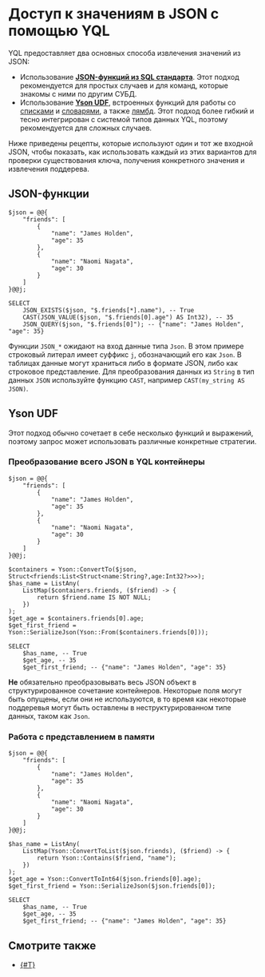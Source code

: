 # Доступ к значениям в JSON с помощью YQL

YQL предоставляет два основных способа извлечения значений из JSON:

- Использование [**JSON-функций из SQL стандарта**](../builtins/json.md). Этот подход рекомендуется для простых случаев и для команд, которые знакомы с ними по другим СУБД.
- Использование [**Yson UDF**](../udf/list/yson.md), встроенных функций для работы со [списками](../builtins/list.md) и [словарями](../builtins/dict.md), а также [лямбд](../syntax/expressions.md#lambda). Этот подход более гибкий и тесно интегрирован с системой типов данных YQL, поэтому рекомендуется для сложных случаев.

Ниже приведены рецепты, которые используют один и тот же входной JSON, чтобы показать, как использовать каждый из этих вариантов для проверки существования ключа, получения конкретного значения и извлечения поддерева.

## JSON-функции

```yql
$json = @@{
    "friends": [
        {
            "name": "James Holden",
            "age": 35
        },
        {
            "name": "Naomi Nagata",
            "age": 30
        }
    ]
}@@j;

SELECT
    JSON_EXISTS($json, "$.friends[*].name"), -- True
    CAST(JSON_VALUE($json, "$.friends[0].age") AS Int32), -- 35
    JSON_QUERY($json, "$.friends[0]"); -- {"name": "James Holden", "age": 35}
```

Функции `JSON_*` ожидают на вход данные типа `Json`. В этом примере строковый литерал имеет суффикс `j`, обозначающий его как `Json`. В таблицах данные могут храниться либо в формате JSON, либо как строковое представление. Для преобразования данных из `String` в тип данных `JSON` используйте функцию `CAST`, например `CAST(my_string AS JSON)`.

## Yson UDF

Этот подход обычно сочетает в себе несколько функций и выражений, поэтому запрос может использовать различные конкретные стратегии.

### Преобразование всего JSON в YQL контейнеры

```yql
$json = @@{
    "friends": [
        {
            "name": "James Holden",
            "age": 35
        },
        {
            "name": "Naomi Nagata",
            "age": 30
        }
    ]
}@@j;

$containers = Yson::ConvertTo($json, Struct<friends:List<Struct<name:String?,age:Int32?>>>);
$has_name = ListAny(
    ListMap($containers.friends, ($friend) -> {
        return $friend.name IS NOT NULL;
    })
);
$get_age = $containers.friends[0].age;
$get_first_friend = Yson::SerializeJson(Yson::From($containers.friends[0]));

SELECT
    $has_name, -- True
    $get_age, -- 35
    $get_first_friend; -- {"name": "James Holden", "age": 35}
```

**Не** обязательно преобразовывать весь JSON объект в структурированное сочетание контейнеров. Некоторые поля могут быть опущены, если они не используются, в то время как некоторые поддеревья могут быть оставлены в неструктурированном типе данных, таком как `Json`.

### Работа с представлением в памяти

```yql
$json = @@{
    "friends": [
        {
            "name": "James Holden",
            "age": 35
        },
        {
            "name": "Naomi Nagata",
            "age": 30
        }
    ]
}@@j;

$has_name = ListAny(
    ListMap(Yson::ConvertToList($json.friends), ($friend) -> {
        return Yson::Contains($friend, "name");
    })
);
$get_age = Yson::ConvertToInt64($json.friends[0].age);
$get_first_friend = Yson::SerializeJson($json.friends[0]);

SELECT
    $has_name, -- True
    $get_age, -- 35
    $get_first_friend; -- {"name": "James Holden", "age": 35}
```

## Смотрите также

- [{#T}](modifying-json.md)
